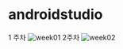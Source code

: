 # androidstudio
1 주차
![week01](https://user-images.githubusercontent.com/79950254/110569859-6e459c80-8198-11eb-90cf-8f096a058e5e.png)
2주차
![week02](https://user-images.githubusercontent.com/79950254/110569878-730a5080-8198-11eb-94f9-ff6e07c42ef0.PNG)
